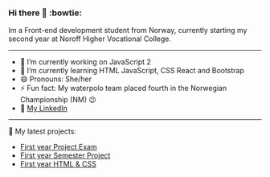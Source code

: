 ### Hi there 👋 :bowtie:

Im a Front-end development student from Norway, currently starting my second year at Noroff Higher Vocational College.

***

- 🔭 I’m currently working on JavaScript 2
- 🌱 I’m currently learning HTML JavaScript, CSS React and Bootstrap
- 😄 Pronouns: She/her
- ⚡ Fun fact: My waterpolo team placed fourth in the Norwegian Championship (NM) :wink:
- :speech_balloon: [My LinkedIn](https://www.linkedin.com/in/bittenberntsen/)
***

🌱 My latest projects:

- [First year Project Exam](https://github.com/bittenhelen83/new_project_exam1)
- [First year Semester Project](https://github.com/bittenhelen83/Bergen_Science_Museum)
- [First year HTML & CSS](https://github.com/bittenhelen83/Re-Cycle)
